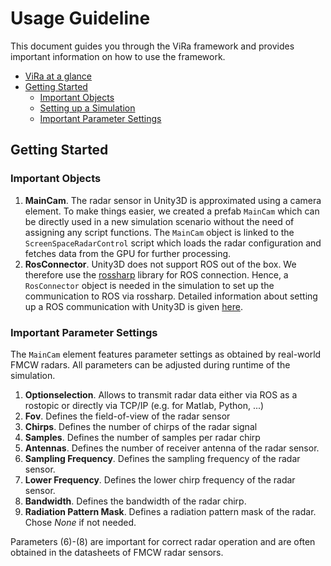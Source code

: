 # Usage Guideline

This document guides you through the ViRa framework and provides important information on how to use the framework. 

- [ViRa at a glance](#vira-at-a-glance)
- [Getting Started](#getting-started)
  - [Important Objects](#important-objects#)
  - [Setting up a Simulation](#setting-up-a-simulation)
  - [Important Parameter Settings](#important-parameter-settings)

## Getting Started

### Important Objects
1. **MainCam**. The radar sensor in Unity3D is approximated using a camera element. To make things easier, we created a prefab `MainCam` which can be directly used 
in a new simulation scenario without the need of assigning any script functions. The `MainCam` object is linked to the `ScreenSpaceRadarControl` script which loads the radar configuration and fetches data from the GPU for further processing.
2. **RosConnector**. Unity3D does not support ROS out of the box. We therefore use the [rossharp](https://github.com/siemens/ros-sharp) library for ROS connection. Hence, a `RosConnector` object is needed in the simulation to set up the communication to ROS via rossharp. Detailed information about setting up a ROS communication with Unity3D is given [here](#link-to-howto).

### Important Parameter Settings 
The `MainCam` element features parameter settings as obtained by real-world FMCW radars. All parameters can be adjusted during runtime of the simulation.

1. **Optionselection**. Allows to transmit radar data either via ROS as a rostopic or directly via TCP/IP (e.g. for Matlab, Python, ...)
2. **Fov**. Defines the field-of-view of the radar sensor 
3. **Chirps**. Defines the number of chirps of the radar signal
4. **Samples**. Defines the number of samples per radar chirp
5. **Antennas**. Defines the number of receiver antenna of the radar sensor.
6. **Sampling Frequency**. Defines the sampling frequency of the radar sensor.
7. **Lower Frequency**. Defines the lower chirp frequency of the radar sensor.
8. **Bandwidth**. Defines the bandwidth of the radar chirp.
9. **Radiation Pattern Mask**. Defines a radiation pattern mask of the radar. Chose *None* if not needed.

Parameters (6)-(8) are important for correct radar operation and are often obtained in the datasheets of FMCW radar sensors.
